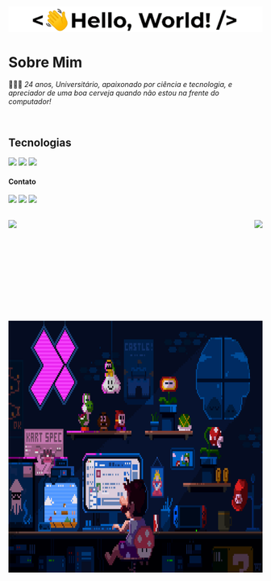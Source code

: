 
![GIF Boas-Vindas](images/hello.gif)

 # Sobre Mim 
👨🏻‍💻 *24 anos, Universitário, apaixonado por ciência e tecnologia, e apreciador de uma boa cerveja quando não estou na frente do computador!*

<br>

## Tecnologias
<img height="50cm" src="https://user-images.githubusercontent.com/74038190/212257468-1e9a91f1-b626-4baa-b15d-5c385dfa7ed2.gif">                                                <img height="50cm" src="https://user-images.githubusercontent.com/74038190/212257472-08e52665-c503-4bd9-aa20-f5a4dae769b5.gif">
<img height="50cm" src="https://user-images.githubusercontent.com/74038190/212281775-b468df30-4edc-4bf8-a4ee-f52e1aaddc86.gif">
<img src="">
<img src="">
<br>

#### Contato
  
<a href = "mailto:antunes.gsilva@gmail.com"><img src="https://img.shields.io/badge/-Gmail-%23333?style=for-the-badge&logo=gmail&logoColor=red" target="_blank"></a>
<a href = "https://www.linkedin.com/in/gabreuls" target="_blank"><img src="https://img.shields.io/badge/-LinkedIn-%230077B5?style=for-the-badge&logo=linkedin&logoColor=white" target="_blank"></a> 
<a href = "https://open.spotify.com/user/31fi4ft4o5e4kc2btggwx4mfzuji" target="_blank"><img src="https://img.shields.io/badge/Spotify-1ED760?&style=for-the-badge&logo=spotify&logoColor=black" target="_blank">
</a>

<br>

<a href="https://github.com/anuraghazra/github-readme-stats">
    <img height="200cm" align="left" src="https://github-readme-stats.vercel.app/api?username=gabreuls&show_icons=true&theme=neon&count_private=true"/>
</a>
<a href="https://github.com/anuraghazra/convoychat">
    <img height="120cm" align="right" src="https://github-readme-stats.vercel.app/api/top-langs/?username=gabreuls&layout=compact&theme=neon"/>
</a>

<div>
<br>
<img height="500cm" src="https://github.com/gabreuls/gabreuls/blob/main/images/gif%20mario%20programing.gif">
 
  
</div>

<!-- <div>
<p align="center">
<img height="180cm" src="https://user-images.githubusercontent.com/74038190/213866269-5d00981c-7c98-46d7-8a8e-16f462f15227.gif">
</p>
  <p align="center"><em>Caso esteje cansado, sente-se e descanse um pouco...</em></p>
</div> -->
